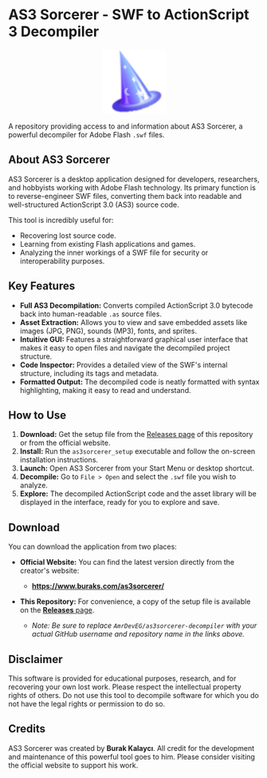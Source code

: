 # AS3 Sorcerer - SWF to ActionScript 3 Decompiler

<p align="center">
  <img src="as3sorcerer_icon_64x64.png" alt="AS3 Sorcerer Icon" width="128">
</p>

A repository providing access to and information about AS3 Sorcerer, a powerful decompiler for Adobe Flash `.swf` files.

## About AS3 Sorcerer

AS3 Sorcerer is a desktop application designed for developers, researchers, and hobbyists working with Adobe Flash technology. Its primary function is to reverse-engineer SWF files, converting them back into readable and well-structured ActionScript 3.0 (AS3) source code.

This tool is incredibly useful for:
-   Recovering lost source code.
-   Learning from existing Flash applications and games.
-   Analyzing the inner workings of a SWF file for security or interoperability purposes.

## Key Features

-   **Full AS3 Decompilation:** Converts compiled ActionScript 3.0 bytecode back into human-readable `.as` source files.
-   **Asset Extraction:** Allows you to view and save embedded assets like images (JPG, PNG), sounds (MP3), fonts, and sprites.
-   **Intuitive GUI:** Features a straightforward graphical user interface that makes it easy to open files and navigate the decompiled project structure.
-   **Code Inspector:** Provides a detailed view of the SWF's internal structure, including its tags and metadata.
-   **Formatted Output:** The decompiled code is neatly formatted with syntax highlighting, making it easy to read and understand.

## How to Use

1.  **Download:** Get the setup file from the [Releases page](https://github.com/AmrDevEG/as3sorcerer-decompiler/releases/tag/6.78) of this repository or from the official website.
2.  **Install:** Run the `as3sorcerer_setup` executable and follow the on-screen installation instructions.
3.  **Launch:** Open AS3 Sorcerer from your Start Menu or desktop shortcut.
4.  **Decompile:** Go to `File > Open` and select the `.swf` file you wish to analyze.
5.  **Explore:** The decompiled ActionScript code and the asset library will be displayed in the interface, ready for you to explore and save.

## Download

You can download the application from two places:

*   **Official Website:** You can find the latest version directly from the creator's website:
    *   **https://www.buraks.com/as3sorcerer/**

*   **This Repository:** For convenience, a copy of the setup file is available on the [**Releases** page](https://github.com/AmrDevEG/as3sorcerer-decompiler/releases/tag/6.78).
    *   *Note: Be sure to replace `AmrDevEG/as3sorcerer-decompiler` with your actual GitHub username and repository name in the links above.*

## Disclaimer

This software is provided for educational purposes, research, and for recovering your own lost work. Please respect the intellectual property rights of others. Do not use this tool to decompile software for which you do not have the legal rights or permission to do so.

## Credits

AS3 Sorcerer was created by **Burak Kalaycı**. All credit for the development and maintenance of this powerful tool goes to him. Please consider visiting the official website to support his work.
